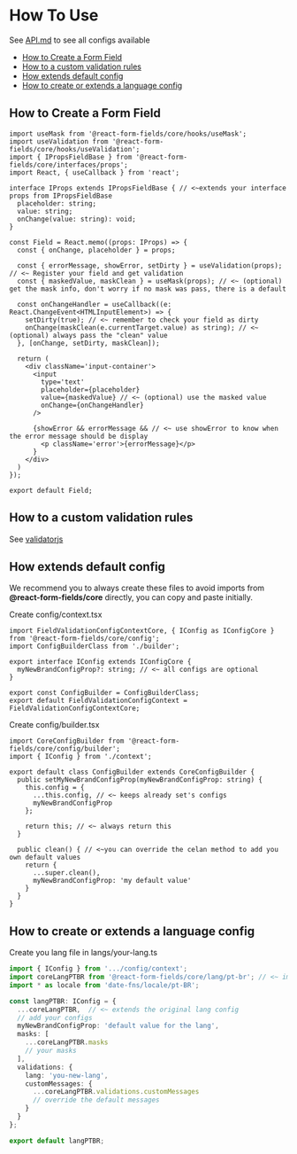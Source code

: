 # How To Use

See [API.md](https://github.com/react-form-fields/core/blob/master/API.md) to see all configs available

* [How to Create a Form Field](#how-to-create-a-form-field)
* [How to a custom validation rules](#how-to-a-custom-validation-rules)
* [How extends default config](#how-extends-default-config)
* [How to create or extends a language config](#how-to-create-or-extends-a-language-config)

## How to Create a Form Field

```tsx
import useMask from '@react-form-fields/core/hooks/useMask';
import useValidation from '@react-form-fields/core/hooks/useValidation';
import { IPropsFieldBase } from '@react-form-fields/core/interfaces/props';
import React, { useCallback } from 'react';

interface IProps extends IPropsFieldBase { // <~extends your interface props from IPropsFieldBase
  placeholder: string;
  value: string;
  onChange(value: string): void;
}

const Field = React.memo((props: IProps) => {
  const { onChange, placeholder } = props;

  const { errorMessage, showError, setDirty } = useValidation(props); // <~ Register your field and get validation
  const { maskedValue, maskClean } = useMask(props); // <~ (optional) get the mask info, don't worry if no mask was pass, there is a default
 
  const onChangeHandler = useCallback((e: React.ChangeEvent<HTMLInputElement>) => {
    setDirty(true); // <~ remember to check your field as dirty
    onChange(maskClean(e.currentTarget.value) as string); // <~ (optional) always pass the "clean" value
  }, [onChange, setDirty, maskClean]);

  return (
    <div className='input-container'>
      <input
        type='text'
        placeholder={placeholder}
        value={maskedValue} // <~ (optional) use the masked value
        onChange={onChangeHandler}
      />

      {showError && errorMessage && // <~ use showError to know when the error message should be display
        <p className='error'>{errorMessage}</p>
      }
    </div>
  )
});

export default Field;
```

## How to a custom validation rules

See [validatorjs](https://github.com/skaterdav85/validatorjs#register-custom-validation-rules)

## How extends default config

We recommend you to always create these files to avoid imports from **@react-form-fields/core**
directly, you can copy and paste initially.

Create config/context.tsx

```tsx
import FieldValidationConfigContextCore, { IConfig as IConfigCore } from '@react-form-fields/core/config';
import ConfigBuilderClass from './builder';

export interface IConfig extends IConfigCore {
  myNewBrandConfigProp?: string; // <~ all configs are optional
}

export const ConfigBuilder = ConfigBuilderClass;
export default FieldValidationConfigContext = FieldValidationConfigContextCore;
```

Create config/builder.tsx

```tsx
import CoreConfigBuilder from '@react-form-fields/core/config/builder';
import { IConfig } from './context';

export default class ConfigBuilder extends CoreConfigBuilder {
  public setMyNewBrandConfigProp(myNewBrandConfigProp: string) {
    this.config = {
      ...this.config, // <~ keeps already set's configs
      myNewBrandConfigProp
    };

    return this; // <~ always return this
  }

  public clean() { // <~you can override the celan method to add you own default values
    return {
      ...super.clean(),
      myNewBrandConfigProp: 'my default value' 
    }
  }
}
```

## How to create or extends a language config

Create you lang file in langs/your-lang.ts

```ts
import { IConfig } from '.../config/context';
import coreLangPTBR from '@react-form-fields/core/lang/pt-br'; // <~ import original lang config
import * as locale from 'date-fns/locale/pt-BR';

const langPTBR: IConfig = {
  ...coreLangPTBR,  // <~ extends the original lang config
  // add your configs
  myNewBrandConfigProp: 'default value for the lang',
  masks: [
    ...coreLangPTBR.masks
    // your masks
  ],
  validations: {
    lang: 'you-new-lang',
    customMessages: {
      ...coreLangPTBR.validations.customMessages
      // override the default messages
    }
  }
};

export default langPTBR;
```